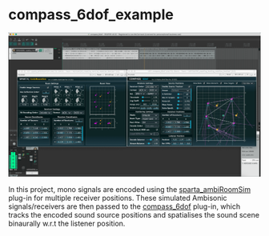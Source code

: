 # compass_6dof_example

<img src="compass_6dof_example.png" alt="" style="max-width: 100%"></br>

In this project, mono signals are encoded using the [sparta_ambiRoomSim](https://leomccormack.github.io/sparta-site/docs/plugins/sparta-suite/#ambiroomsim) plug-in for multiple receiver positions. These simulated Ambisonic signals/receivers are then passed to the [compass_6dof](https://leomccormack.github.io/sparta-site/docs/plugins/compass-suite/#6dof) plug-in, which tracks the encoded sound source positions and spatialises the sound scene binaurally w.r.t the listener position.
